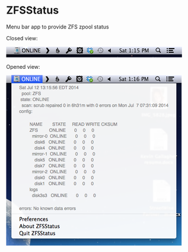ZFSStatus
=========

Menu bar app to provide ZFS zpool status


Closed view:

![Closed view](closed.png "Closed view")


Opened view:

![Opened view](open.png "Opened view")

